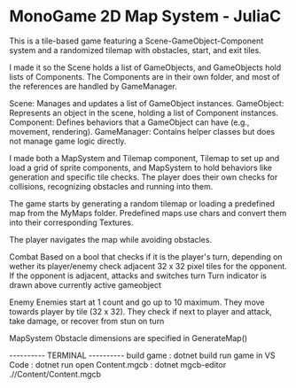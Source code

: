 
# MonoGame 2D Map System - JuliaC

This is a tile-based game featuring a Scene-GameObject-Component system and a randomized tilemap with obstacles, start, and exit tiles.

I made it so the Scene holds a list of GameObjects, and GameObjects hold lists of Components. The Components are in their own folder, and most of the references are handled by GameManager.

Scene: Manages and updates a list of GameObject instances.
GameObject: Represents an object in the scene, holding a list of Component instances.
Component: Defines behaviors that a GameObject can have (e.g., movement, rendering).
GameManager: Contains helper classes but does not manage game logic directly.

I made both a MapSystem and Tilemap component, Tilemap to set up and load a grid of sprite components, and MapSystem to hold behaviors like generation and specific tile checks.
The player does their own checks for collisions, recognizing obstacles and running into them.
 
The game starts by generating a random tilemap or loading a predefined map from the MyMaps folder. Predefined maps use chars and convert them into their corresponding Textures.

The player navigates the map while avoiding obstacles.

Combat
Based on a bool that checks if it is the player's turn, depending on wether its player/enemy check adjacent 32 x 32 pixel tiles for the opponent. 
If the opponent is adjacent, attacks and switches turn
Turn indicator is drawn above currently active gameobject

Enemy
Enemies start at 1 count and go up to 10 maximum. They move towards player by tile (32 x 32). 
They check if next to player and attack, take damage, or recover from stun on turn

MapSystem
Obstacle dimensions are specified in GenerateMap()

---------- TERMINAL ----------
build game : dotnet build
run game in VS Code : dotnet run
open Content.mgcb : dotnet mgcb-editor .//Content/Content.mgcb
